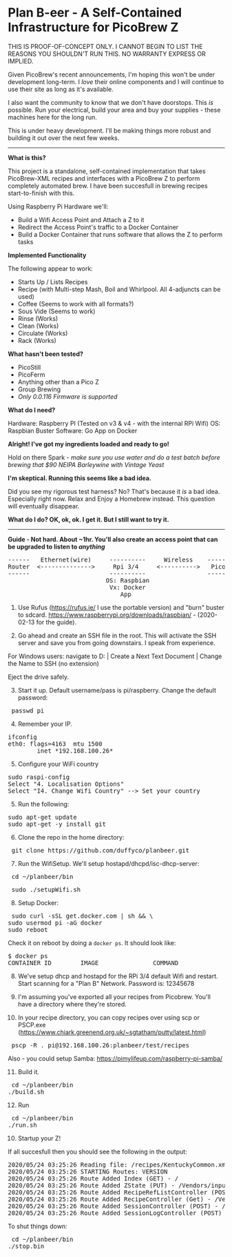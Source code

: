 # Plan B-eer - A Self-Contained Infrastructure for PicoBrew Z

THIS IS PROOF-OF-CONCEPT ONLY.  I CANNOT BEGIN TO LIST THE REASONS YOU SHOULDN'T RUN THIS.  NO WARRANTY EXPRESS OR IMPLIED.

Given PicoBrew's recent announcements, I'm hoping this won't be under development long-term.   I *love* their online components and I will continue to use their site as long as it's available.  

I also want the community to know that we don't have doorstops.  This *is* possible.  Run your electrical, build your area and buy your supplies - these machines here for the long run.

This is under heavy development.  I'll be making things more robust and building it out over the next few weeks.

----------------------------------------------------------------------------------------------------------------------------------------
<b> What is this? </b>

This project is a standalone, self-contained implementation that takes PicoBrew-XML recipes and interfaces with a PicoBrew Z to perform completely automated brew.   I have been succesfull in brewing recipes start-to-finish with this.

Using Raspberry Pi Hardware we'll:
- Build a Wifi Access Point and Attach a Z to it
- Redirect the Access Point's traffic to a Docker Container
- Build a Docker Container that runs software that allows the Z to perform tasks

<b> Implemented Functionality </b>

The following appear to work:
- Starts Up / Lists Recipes
- Recipe (with Multi-step Mash, Boil and Whirlpool.  All 4-adjuncts can be used)
- Coffee (Seems to work with all formats?)
- Sous Vide (Seems to work)
- Rinse (Works)
- Clean (Works)
- Circulate (Works)
- Rack (Works)

<b> What hasn't been tested?  </b>
- PicoStill
- PicoFerm
- Anything other than a Pico Z
- Group Brewing
- *Only 0.0.116 Firmware is supported*

<b> What do I need? </b>

Hardware: Raspberry PI (Tested on v3 & v4 - with the internal RPi Wifi)
OS: Raspbian Buster
Software: Go App on Docker 

<b> Alright!  I've got my ingredients loaded and ready to go! </b>

Hold on there Spark - *make sure you use water and do a test batch before brewing that $90 NEIPA Barleywine with Vintage Yeast*

<b> I'm skeptical.  Running this seems like a bad idea.</b>

Did you see my rigorous test harness?  No?  That's because it *is* a bad idea.  Especially right now.  Relax and Enjoy a Homebrew instead.   This question will eventually disappear.

<b> What do I do?  OK, ok, ok.  I get it.  But I still want to try it.  </b>

----------------------------------------------------------------------------------------------------------------------------------------

<b> Guide - Not hard.  About ~1hr.  You'll also create an access point that can be upgraded to listen to *anything* </b>

<pre>
------   Ethernet(wire)     ----------     Wireless    -------------
Router  <-------------->     Rpi 3/4     <---------->   PicoBrew Z
------                      ----------                 -------------
                           OS: Raspbian
                            Vx: Docker
                               App
</pre>

1. Use Rufus (https://rufus.ie/ I use the portable version) and "burn" buster to sdcard. 
https://www.raspberrypi.org/downloads/raspbian/ - (2020-02-13 for the guide).

2. Go ahead and create an SSH file in the root.  This will activate the SSH server and save you from going downstairs.  I speak from experience.

For Windows users: navigate to D: | Create a Next Text Document | Change the Name to SSH  (no extension)

Eject the drive safely.

3. Start it up. Default username/pass is pi/raspberry.  Change the default password:
<pre> passwd pi </pre>

4. Remember your IP.
<pre>ifconfig 
eth0: flags=4163<UP,BROADCAST,RUNNING,MULTICAST>  mtu 1500
        inet *192.168.100.26* 
</pre>

5. Configure your WiFi country
<pre>sudo raspi-config
Select "4. Localisation Options"
Select "I4. Change Wifi Country" --> Set your country</pre>

5. Run the following:
<pre>sudo apt-get update
sudo apt-get -y install git </pre>

6. Clone the repo in the home directory:
<pre> git clone https://github.com/duffyco/planbeer.git </pre>

7. Run the WifiSetup.  We'll setup hostapd/dhcpd/isc-dhcp-server:
<pre> cd ~/planbeer/bin </pre>
<pre> sudo ./setupWifi.sh </pre>

8. Setup Docker:
<pre> sudo curl -sSL get.docker.com | sh && \
sudo usermod pi -aG docker
sudo reboot</pre>

Check it on reboot by doing a `docker ps`.  It should look like:
<pre>$ docker ps
CONTAINER ID        IMAGE               COMMAND             CREATED             STATUS              PORTS               NAMES
</pre>

8. We've setup dhcp and hostapd for the RPi 3/4 default Wifi and restart. Start scanning for a "Plan B" Network.  Password is: 12345678

9.  I'm assuming you've exported all your recipes from Picobrew.  You'll have a directory where they're stored. 

10. In your recipe directory, you can copy recipes over using scp or PSCP.exe (https://www.chiark.greenend.org.uk/~sgtatham/putty/latest.html)
<pre> pscp -R . pi@192.168.100.26:planbeer/test/recipes </pre>

Also - you could setup Samba: https://pimylifeup.com/raspberry-pi-samba/

11. Build it.
<pre> cd ~/planbeer/bin
./build.sh </pre>

12. Run
<pre> cd ~/planbeer/bin
./run.sh </pre>

10.  Startup your Z!

If all succesfull then you should see the following in the output:
<pre>2020/05/24 03:25:26 Reading file: /recipes/KentuckyCommon.xml
2020/05/24 03:25:26 STARTING Routes: VERSION
2020/05/24 03:25:26 Route Added Index (GET) - /
2020/05/24 03:25:26 Route Added ZState (PUT) - /Vendors/input.cshtml
2020/05/24 03:25:26 Route Added RecipeRefListController (POST) - /Vendors/input.cshtml
2020/05/24 03:25:26 Route Added RecipeController (Get) - /Vendors/input.cshtml
2020/05/24 03:25:26 Route Added SessionController (POST) - /Vendors/input.cshtml
2020/05/24 03:25:26 Route Added SessionLogController (POST) - /Vendors/input.cshtml
</pre>

To shut things down:
<pre> cd ~/planbeer/bin
./stop.bin </pre>
